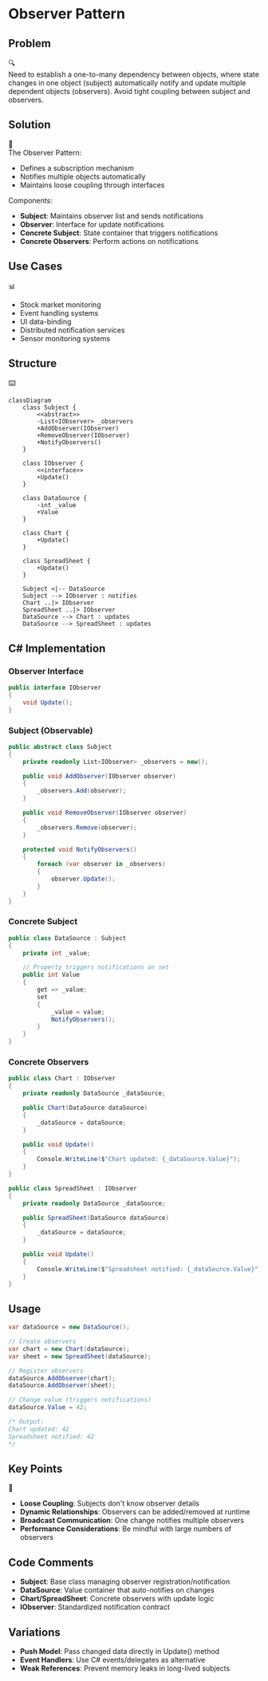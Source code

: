 # Observer Pattern

## Problem

🔍  
Need to establish a one-to-many dependency between objects, where state changes in one object (subject) automatically notify and update multiple dependent objects (observers). Avoid tight coupling between subject and observers.

## Solution

📡  
The Observer Pattern:

- Defines a subscription mechanism
- Notifies multiple objects automatically
- Maintains loose coupling through interfaces

Components:

- **Subject**: Maintains observer list and sends notifications
- **Observer**: Interface for update notifications
- **Concrete Subject**: State container that triggers notifications
- **Concrete Observers**: Perform actions on notifications

## Use Cases

📊

- Stock market monitoring
- Event handling systems
- UI data-binding
- Distributed notification services
- Sensor monitoring systems

## Structure

⌨️

```mermaid
classDiagram
    class Subject {
        <<abstract>>
        -List<IObserver> _observers
        +AddObserver(IObserver)
        +RemoveObserver(IObserver)
        +NotifyObservers()
    }

    class IObserver {
        <<interface>>
        +Update()
    }

    class DataSource {
        -int _value
        +Value
    }

    class Chart {
        +Update()
    }

    class SpreadSheet {
        +Update()
    }

    Subject <|-- DataSource
    Subject --> IObserver : notifies
    Chart ..|> IObserver
    SpreadSheet ..|> IObserver
    DataSource --> Chart : updates
    DataSource --> SpreadSheet : updates
```

## C# Implementation

### Observer Interface

```csharp
public interface IObserver
{
    void Update();
}
```

### Subject (Observable)

```csharp
public abstract class Subject
{
    private readonly List<IObserver> _observers = new();

    public void AddObserver(IObserver observer)
    {
        _observers.Add(observer);
    }

    public void RemoveObserver(IObserver observer)
    {
        _observers.Remove(observer);
    }

    protected void NotifyObservers()
    {
        foreach (var observer in _observers)
        {
            observer.Update();
        }
    }
}
```

### Concrete Subject

```csharp
public class DataSource : Subject
{
    private int _value;

    // Property triggers notifications on set
    public int Value
    {
        get => _value;
        set
        {
            _value = value;
            NotifyObservers();
        }
    }
}
```

### Concrete Observers

```csharp
public class Chart : IObserver
{
    private readonly DataSource _dataSource;

    public Chart(DataSource dataSource)
    {
        _dataSource = dataSource;
    }

    public void Update()
    {
        Console.WriteLine($"Chart updated: {_dataSource.Value}");
    }
}

public class SpreadSheet : IObserver
{
    private readonly DataSource _dataSource;

    public SpreadSheet(DataSource dataSource)
    {
        _dataSource = dataSource;
    }

    public void Update()
    {
        Console.WriteLine($"Spreadsheet notified: {_dataSource.Value}");
    }
}
```

## Usage

```csharp
var dataSource = new DataSource();

// Create observers
var chart = new Chart(dataSource);
var sheet = new SpreadSheet(dataSource);

// Register observers
dataSource.AddObserver(chart);
dataSource.AddObserver(sheet);

// Change value (triggers notifications)
dataSource.Value = 42;

/* Output:
Chart updated: 42
Spreadsheet notified: 42
*/
```

## Key Points

🔑

- **Loose Coupling**: Subjects don't know observer details
- **Dynamic Relationships**: Observers can be added/removed at runtime
- **Broadcast Communication**: One change notifies multiple observers
- **Performance Considerations**: Be mindful with large numbers of observers

## Code Comments

- **Subject**: Base class managing observer registration/notification
- **DataSource**: Value container that auto-notifies on changes
- **Chart/SpreadSheet**: Concrete observers with update logic
- **IObserver**: Standardized notification contract

## Variations

- **Push Model**: Pass changed data directly in Update() method
- **Event Handlers**: Use C# events/delegates as alternative
- **Weak References**: Prevent memory leaks in long-lived subjects
